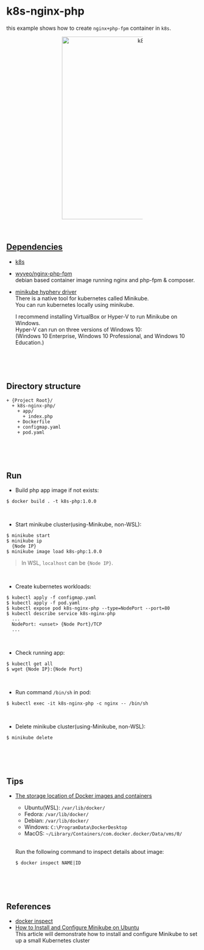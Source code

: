 # k8s-nginx-php  
this example shows how to create `nginx+php-fpm` container in `k8s`.  

<figure>
<div style="text-align:center">
  <a href="https://drive.google.com/uc?export=view&id=1ABoJwkzoD6nvICVI0g-pTflY6c9xy19N">
  <img src="https://drive.google.com/uc?export=view&id=1ABoJwkzoD6nvICVI0g-pTflY6c9xy19N" style="width: 480px; max-width: 50%; height: auto" title="k8s-nginx-php" />
</div>
</figure>

<br/>

## Dependencies  
* [k8s](https://kubernetes.io/ko/)  
* [wyveo/nginx-php-fpm](https://github.com/wyveo/nginx-php-fpm)  
  debian based container image running nginx and php-fpm & composer.  
* [minikube hypherv driver](https://minikube.sigs.k8s.io/docs/drivers/hyperv/)  
  There is a native tool for kubernetes called Minikube.  
  You can run kubernetes locally using minikube.  

  I recommend installing VirtualBox or Hyper-V to run Minikube on Windows.  
  Hyper-V can run on three versions of Windows 10:  
  (Windows 10 Enterprise, Windows 10 Professional, and Windows 10 Education.)


<br/><br/><br/>

## Directory structure  
  ```
  + {Project Root}/
    + k8s-nginx-php/  
      + app/  
        + index.php
      + Dockerfile  
      + configmap.yaml  
      + pod.yaml  
  ```

<br/><br/><br/>

## Run  
* Build php app image if not exists:  
```
$ docker build . -t k8s-php:1.0.0
```

<br/>

* Start minikube cluster(using-Minikube, non-WSL):  
```
$ minikube start
$ minikube ip
  {Node IP}
$ minikube image load k8s-php:1.0.0
```

> In WSL, `localhost` can be `{Node IP}`.  

<br/>

* Create kubernetes workloads:  
```shell
$ kubectl apply -f configmap.yaml  
$ kubectl apply -f pod.yaml  
$ kubectl expose pod k8s-nginx-php --type=NodePort --port=80
$ kubectl describe service k8s-nginx-php
  ...
  NodePort:	<unset>	{Node Port}/TCP
  ...
```

<br/>

* Check running app:  
```
$ kubectl get all
$ wget {Node IP}:{Node Port}
```

<br/>

* Run command `/bin/sh` in pod:  
```
$ kubectl exec -it k8s-nginx-php -c nginx -- /bin/sh
```

<br/>

* Delete minikube cluster(using-Minikube, non-WSL):  
```
$ minikube delete
```

<br/><br/><br/>

## Tips  
* [The storage location of Docker images and containers](https://www.freecodecamp.org/news/where-are-docker-images-stored-docker-container-paths-explained/)  
  * Ubuntu(WSL): `/var/lib/docker/`  
  * Fedora: `/var/lib/docker/`  
  * Debian: `/var/lib/docker/`  
  * Windows: `C:\ProgramData\DockerDesktop`  
  * MacOS: `~/Library/Containers/com.docker.docker/Data/vms/0/`    

  <br/>

  Run the following command to inspect details about image:  
  ```
  $ docker inspect NAME|ID
  ```

<br/><br/><br/>

## References  
* [docker inspect](https://docs.docker.com/engine/reference/commandline/inspect/)  
* [How to Install and Configure Minikube on Ubuntu](https://www.liquidweb.com/kb/how-to-install-and-configure-minikube-on-ubuntu/)  
  This article will demonstrate how to install and configure Minikube to set up a small Kubernetes cluster  
